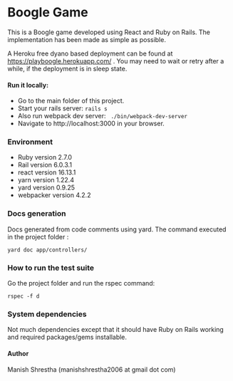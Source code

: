 # Boogle Game

This is a Boogle game developed using React and Ruby on Rails. The implementation
has been made as simple as possible. 

A Heroku free dyano based deployment can be found at https://playboogle.herokuapp.com/ . You may need to wait or retry
after a while, if the deployment is in sleep state.


#### Run it locally:
* Go to the main folder of this project.
* Start your rails server: `rails s`
* Also run webpack dev server: ` ./bin/webpack-dev-server`
* Navigate to http://localhost:3000 in your browser.

### Environment
* Ruby version 2.7.0
* Rail version 6.0.3.1
* react version 16.13.1
* yarn version 1.22.4
* yard version 0.9.25
* webpacker version 4.2.2


### Docs generation
Docs generated from code comments using yard. The command executed in the project folder :

  `yard doc app/controllers/` 

### How to run the test suite
Go the project folder and run the rspec command:

`rspec -f d`

### System dependencies
Not much dependencies except that it should have Ruby on Rails working and required packages/gems installable.


#### Author
Manish Shrestha (manishshrestha2006 at gmail dot com)


